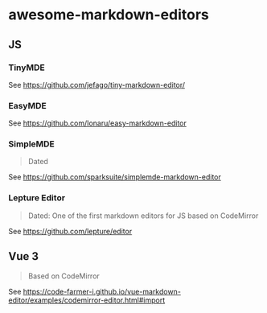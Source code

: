 # awesome-markdown-editors

## JS

### TinyMDE
See https://github.com/jefago/tiny-markdown-editor/

### EasyMDE
See https://github.com/Ionaru/easy-markdown-editor

### SimpleMDE

> Dated

See https://github.com/sparksuite/simplemde-markdown-editor

### Lepture Editor

> Dated: One of the first markdown editors for JS based on CodeMirror

See https://github.com/lepture/editor

## Vue 3

> Based on CodeMirror

See https://code-farmer-i.github.io/vue-markdown-editor/examples/codemirror-editor.html#import
